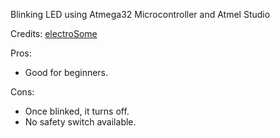 Blinking LED using Atmega32 Microcontroller and Atmel Studio

Credits: <a href="https://electrosome.com/blinking-led-atmega32-avr-microcontroller/">electroSome</a>

Pros:
- Good for beginners.

Cons:
- Once blinked, it turns off.
- No safety switch available.

